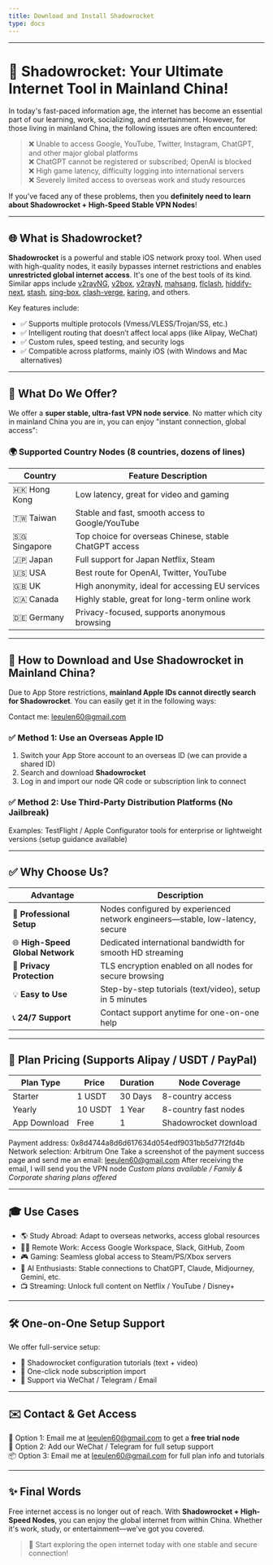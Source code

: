 ```yaml
---
title: Download and Install Shadowrocket
type: docs
---
```

---

# 🚀 Shadowrocket: Your Ultimate Internet Tool in Mainland China!

In today's fast-paced information age, the internet has become an essential part of our learning, work, socializing, and entertainment. However, for those living in mainland China, the following issues are often encountered:

> ❌ Unable to access Google, YouTube, Twitter, Instagram, ChatGPT, and other major global platforms  
> ❌ ChatGPT cannot be registered or subscribed; OpenAI is blocked  
> ❌ High game latency, difficulty logging into international servers  
> ❌ Severely limited access to overseas work and study resources

If you’ve faced any of these problems, then you **definitely need to learn about Shadowrocket + High-Speed Stable VPN Nodes**!

---

## 🌐 What is Shadowrocket?

**Shadowrocket** is a powerful and stable iOS network proxy tool. When used with high-quality nodes, it easily bypasses internet restrictions and enables **unrestricted global internet access**. It's one of the best tools of its kind. Similar apps include [v2rayNG](https://getfreevpn.info/zh/docs/vpn%E6%95%99%E7%A8%8B/%E4%B8%8B%E8%BD%BD%E5%92%8C%E4%BD%BF%E7%94%A8v2rayNG-VPN/), [v2box](https://v2box.pro), [v2rayN](https://getfreevpn.info/zh/docs/vpn%E6%95%99%E7%A8%8B/%E4%B8%8B%E8%BD%BD%E5%B9%B6%E4%BD%BF%E7%94%A8v2rayN%E8%BD%AF%E4%BB%B6/), [mahsang](https://mahsang.pro), [flclash](https://flclash.xyz), [hiddify-next](https://hiddify.me), [stash](https://getfreevpn.info/zh/docs/vpn%E6%95%99%E7%A8%8B/%E4%B8%8B%E8%BD%BD%E5%92%8C%E4%BD%BF%E7%94%A8-stash-VPN/), [sing-box](https://sing-box.info), [clash-verge](https://github.com/clash-verge-rev/clash-verge-rev), [karing](https://karing.biz), and others.

Key features include:

* ✅ Supports multiple protocols (Vmess/VLESS/Trojan/SS, etc.)
* ✅ Intelligent routing that doesn’t affect local apps (like Alipay, WeChat)
* ✅ Custom rules, speed testing, and security logs
* ✅ Compatible across platforms, mainly iOS (with Windows and Mac alternatives)

---

## 🚀 What Do We Offer?

We offer a **super stable, ultra-fast VPN node service**. No matter which city in mainland China you are in, you can enjoy "instant connection, global access":

### 🌍 Supported Country Nodes (8 countries, dozens of lines)

| Country        | Feature Description                         |
| -------------- | ------------------------------------------- |
| 🇭🇰 Hong Kong   | Low latency, great for video and gaming     |
| 🇹🇼 Taiwan      | Stable and fast, smooth access to Google/YouTube |
| 🇸🇬 Singapore   | Top choice for overseas Chinese, stable ChatGPT access |
| 🇯🇵 Japan       | Full support for Japan Netflix, Steam       |
| 🇺🇸 USA         | Best route for OpenAI, Twitter, YouTube     |
| 🇬🇧 UK          | High anonymity, ideal for accessing EU services |
| 🇨🇦 Canada      | Highly stable, great for long-term online work |
| 🇩🇪 Germany     | Privacy-focused, supports anonymous browsing |

---

## 📲 How to Download and Use Shadowrocket in Mainland China?

Due to App Store restrictions, **mainland Apple IDs cannot directly search for Shadowrocket**. You can easily get it in the following ways:

Contact me: leeulen60@gmail.com

### ✅ Method 1: Use an Overseas Apple ID

1. Switch your App Store account to an overseas ID (we can provide a shared ID)
2. Search and download **Shadowrocket**
3. Log in and import our node QR code or subscription link to connect

### ✅ Method 2: Use Third-Party Distribution Platforms (No Jailbreak)

Examples: TestFlight / Apple Configurator tools for enterprise or lightweight versions (setup guidance available)

---

## ✅ Why Choose Us?

| Advantage            | Description                                 |
| -------------------- | ------------------------------------------- |
| 🧠 **Professional Setup** | Nodes configured by experienced network engineers—stable, low-latency, secure |
| 🌐 **High-Speed Global Network** | Dedicated international bandwidth for smooth HD streaming |
| 🔐 **Privacy Protection** | TLS encryption enabled on all nodes for secure browsing |
| 💡 **Easy to Use**    | Step-by-step tutorials (text/video), setup in 5 minutes |
| 📞 **24/7 Support**   | Contact support anytime for one-on-one help |

---

## 🛒 Plan Pricing (Supports Alipay / USDT / PayPal)

| Plan Type   | Price   | Duration | Node Coverage      |
| ----------- | ------- | -------- | ------------------ |
| Starter     | 1 USDT  | 30 Days  | 8-country access   |
| Yearly      | 10 USDT | 1 Year   | 8-country fast nodes |
| App Download | Free   | 1        | Shadowrocket download |

Payment address: 0x8d4744a8d6d617634d054edf9031bb5d77f2fd4b Network selection: Arbitrum One
Take a screenshot of the payment success page and send me an email: leeulen60@gmail.com
After receiving the email, I will send you the VPN node
*Custom plans available / Family & Corporate sharing plans offered*

---

## 🎓 Use Cases

* 🌎 Study Abroad: Adapt to overseas networks, access global resources
* 🧑‍💻 Remote Work: Access Google Workspace, Slack, GitHub, Zoom
* 🎮 Gaming: Seamless global access to Steam/PS/Xbox servers
* 🤖 AI Enthusiasts: Stable connections to ChatGPT, Claude, Midjourney, Gemini, etc.
* 📺 Streaming: Unlock full content on Netflix / YouTube / Disney+

---

## 🛠 One-on-One Setup Support

We offer full-service setup:

* 🔧 Shadowrocket configuration tutorials (text + video)
* 🧩 One-click node subscription import
* 💬 Support via WeChat / Telegram / Email

---

## ✉️ Contact & Get Access

📮 Option 1: Email me at leeulen60@gmail.com to get a **free trial node**  
📱 Option 2: Add our WeChat / Telegram for full setup support  
📦 Option 3: Email me at leeulen60@gmail.com for full plan info and tutorials

---

## ✨ Final Words

Free internet access is no longer out of reach. With **Shadowrocket + High-Speed Nodes**, you can enjoy the global internet from within China. Whether it's work, study, or entertainment—we’ve got you covered.

> 🎉 Start exploring the open internet today with one stable and secure connection!


